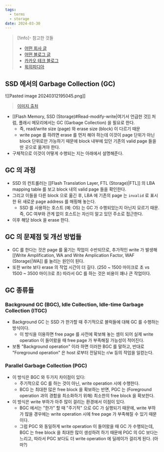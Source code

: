 ```yaml
---
tags:
  - terms
  - storage
date: 2024-03-30
---
```

> [!info]- 참고한 것들
> - [어떤 회사 글](https://www.tuxera.com/blog/what-is-write-amplification-why-is-it-bad-what-causes-it/)
> - [어떤 블로그 글](https://medium.com/@reefland/over-provisioning-ssd-for-increased-performance-and-write-endurance-142feb015b4e)
> - [카카오 테크 블로그](https://tech.kakao.com/2016/07/15/coding-for-ssd-part-3)
> - [윅히피디아](https://en.wikipedia.org/wiki/Write_amplification)

## SSD 에서의 Garbage Collection (GC)

![[Pasted image 20240312195045.png]]
> [이미지 출처](https://www.tuxera.com/blog/what-is-write-amplification-why-is-it-bad-what-causes-it/)

- [[Flash Memory, SSD (Storage)#Read-modify-write|여기서 언급한 것]] 처럼, 플래시 메모리에서는 GC (Garbage Collection) 을 필요로 한다.
	- 즉, read/write size (page) 와 erase size (block) 이 다르기 때문
	- write page 를 하려면 erase 를 먼저 해야 하는데 이것이 page 단위가 아닌 block 단위로만 가능하기 때문에 block 내부에 있던 기존의 valid page 들을 딴 곳으로 옮겨야 한다.
- 구체적으로 이것이 어떻게 수행되는 지는 아래에서 설명해준다.

## GC 의 과정

- SSD 의 컨트롤러는 [[Flash Translation Layer, FTL (Storage)|FTL]] 의 LBA mapping table 를 보고 block 내의 valid page 들을 확인한다.
- 그리고 이들을 다른 block 으로 옮긴 후, LBA 에 기존의 page 는 `invalid` 로 표시한 뒤 새로운 page address 를 매핑해 놓는다.
	- SSD 를 사용하는 호스트 (예: OS) 는 GC 가 수행되었는지 아닌지 모르기 때문. 즉, GC 여부와 관계 없이 호스트는 자신이 알고 있던 주소로 접근한다.
- 이후 해당 block 을 erase 한다.

## GC 의 문제점 및 개선 방법들

- GC 를 한다는 것은 page 를 옮기는 작업이 수반되므로, 추가적인 write 가 발생해 [[Write Amplification, WA and Write Amplication Factor, WAF (Storage)|WA]] 를 늘리는 원인이 된다.
- 또한 write 보다 erase 의 작업 시간이 더 길다. (250 ~ 1500 마이크로 초 vs 1500 ~ 3500 마이크로 초) 따라서 GC 를 하는 것은 비용이 꽤나 큰 작업이다.

## GC 종류들

### Background GC (BGC), Idle Collection, Idle-time Garbage Collection (ITGC)

- Background GC 는 SSD 가 한가할 때 주기적으로 블럭들에 대해 GC 를 수행하는 방식이다.
	- 이 방식을 이용하면 free page 를 사전에 확보해 놓는 셈이 되어 실제 write operation 이 들어왔을 때 free page 가 부족해질 가능성이 적어진다.
- 보통 "Background operation" 이라 하면 이러한 BGC 를 말하고, 반대로 "Foreground operation" 은 host 로부터 전달되는 r/w 등의 작업을 일컫는다.

### Parallel Garbage Collection (PGC)

- 이 방식은 BGC 와 두가지 차이점이 있다:
	- 주기적으로 GC 를 하는 것이 아닌, write operation 시에 수행한다.
	- BCG 는 최대한 많은 free block 을 확보하는 반면, PGC 는 (Foreground operation 과의 경합을 최소화하기 위해) 최소한의 free block 을 확보한다.
- 이 방식은 write 부하가 아주 많이 걸리는 환경에서 이점이 있다.
	- BGC 에서는 "한가" 할 때 "주기적" 으로 GC 가 실행되기 때문에, write 부하가 많을 경우에는 write operation 시에 free page 가 부족해질 수 있기 때문이다.
	- 그럼 PGC 와 동일하게 write operation 이 들어왔을 때 GC 가 수행되는데, BGC 는 free block 을 최대한 많이 생성하려 하기 때문에 PGC 의 GC 보다는 느리고, 따라서 PGC 보다도 더 write operation 에 딜레이가 걸리게 된다. (아마?)